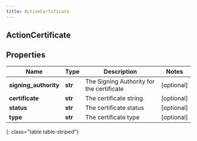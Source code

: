 ```yaml
---
title: ActionCertificate
---
```

## ActionCertificate

## Properties

|Name | Type | Description | Notes|
|------------ | ------------- | ------------- | -------------|
| **signing_authority** | **str** | The Signing Authority for the certificate | [optional] |
| **certificate** | **str** | The certificate string | [optional] |
| **status** | **str** | The certificate status | [optional] |
| **type** | **str** | The certificate type | [optional] |
{: class="table table-striped"}


